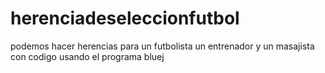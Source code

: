 # herenciadeseleccionfutbol
podemos hacer herencias para un futbolista un entrenador y un masajista con codigo usando  el programa bluej
